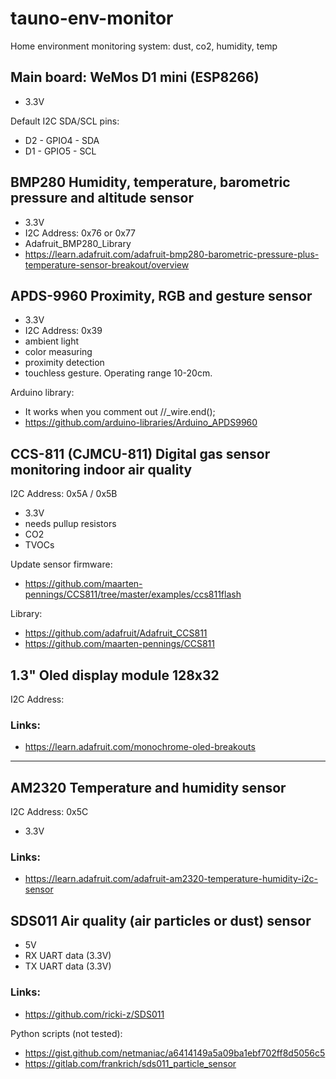 # tauno-env-monitor
Home environment monitoring system: dust, co2, humidity, temp

## Main board: WeMos D1 mini (ESP8266)

- 3.3V

Default I2C SDA/SCL pins:

- D2 - GPIO4 - SDA
- D1 - GPIO5 - SCL

## BMP280 Humidity, temperature, barometric pressure and altitude sensor

- 3.3V
- I2C Address: 0x76 or 0x77
- Adafruit_BMP280_Library
- https://learn.adafruit.com/adafruit-bmp280-barometric-pressure-plus-temperature-sensor-breakout/overview

## APDS-9960 Proximity, RGB and gesture sensor

- 3.3V
- I2C Address: 0x39
- ambient light
- color measuring
- proximity detection
- touchless gesture. Operating range 10-20cm.

Arduino library:

- It works when you comment out //_wire.end();
- https://github.com/arduino-libraries/Arduino_APDS9960

## CCS-811 (CJMCU-811) Digital gas sensor monitoring indoor air quality

I2C Address: 0x5A / 0x5B

- 3.3V
- needs pullup resistors
- CO2
- TVOCs

Update sensor firmware:

- https://github.com/maarten-pennings/CCS811/tree/master/examples/ccs811flash

Library: 

- https://github.com/adafruit/Adafruit_CCS811
- https://github.com/maarten-pennings/CCS811

## 1.3" Oled display module 128x32

I2C Address: 

### Links:

- https://learn.adafruit.com/monochrome-oled-breakouts

------------------------------------

## AM2320 Temperature and humidity sensor

I2C Address: 0x5C

- 3.3V

### Links:

- https://learn.adafruit.com/adafruit-am2320-temperature-humidity-i2c-sensor

## SDS011 Air quality (air particles or dust) sensor

- 5V
- RX UART data (3.3V)
- TX UART data (3.3V)

### Links:

- https://github.com/ricki-z/SDS011

Python scripts (not tested):

- https://gist.github.com/netmaniac/a6414149a5a09ba1ebf702ff8d5056c5
- https://gitlab.com/frankrich/sds011_particle_sensor